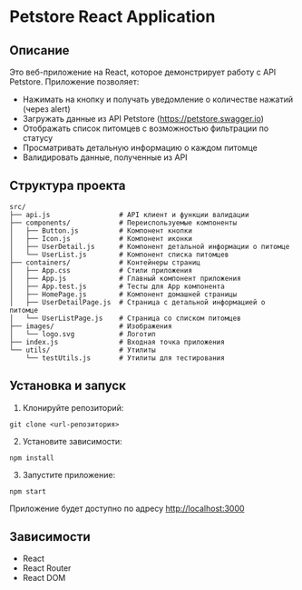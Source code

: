 # Petstore React Application

## Описание

Это веб-приложение на React, которое демонстрирует работу с API Petstore. 
Приложение позволяет:
- Нажимать на кнопку и получать уведомление о количестве нажатий (через alert)
- Загружать данные из API Petstore (https://petstore.swagger.io)
- Отображать список питомцев с возможностью фильтрации по статусу
- Просматривать детальную информацию о каждом питомце
- Валидировать данные, полученные из API

## Структура проекта

```
src/
├── api.js                 # API клиент и функции валидации
├── components/            # Переиспользуемые компоненты
│   ├── Button.js          # Компонент кнопки
│   ├── Icon.js            # Компонент иконки
│   ├── UserDetail.js      # Компонент детальной информации о питомце
│   └── UserList.js        # Компонент списка питомцев
├── containers/            # Контейнеры страниц
│   ├── App.css            # Стили приложения
│   ├── App.js             # Главный компонент приложения
│   ├── App.test.js        # Тесты для App компонента
│   ├── HomePage.js        # Компонент домашней страницы
│   ├── UserDetailPage.js  # Страница с детальной информацией о питомце
│   └── UserListPage.js    # Страница со списком питомцев
├── images/                # Изображения
│   └── logo.svg           # Логотип
├── index.js               # Входная точка приложения
└── utils/                 # Утилиты
    └── testUtils.js       # Утилиты для тестирования
```

## Установка и запуск

1. Клонируйте репозиторий:
```
git clone <url-репозитория>
```

2. Установите зависимости:
```
npm install
```

3. Запустите приложение:
```
npm start
```

Приложение будет доступно по адресу [http://localhost:3000](http://localhost:3000)

## Зависимости

- React
- React Router
- React DOM 